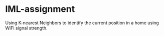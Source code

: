 # IML-assignment

Using K-nearest Neighbors to identify the current position in a home using WiFi signal strength.